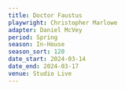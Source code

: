```yaml
---
title: Doctor Faustus
playwright: Christopher Marlowe
adapter: Daniel McVey
period: Spring
season: In-House
season_sort: 120
date_start: 2024-03-14
date_end: 2024-03-17
venue: Studio Live
---
```

